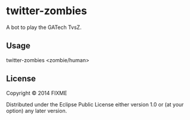 # twitter-zombies

A bot to play the GATech TvsZ.

## Usage

twitter-zombies <zombie/human>

## License

Copyright © 2014 FIXME

Distributed under the Eclipse Public License either version 1.0 or (at
your option) any later version.
